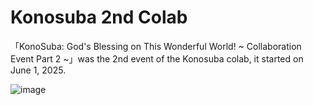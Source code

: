 # Konosuba 2nd Colab
「KonoSuba: God's Blessing on This Wonderful World! ~ Collaboration Event Part 2 ~」was the 2nd event of the Konosuba colab, it started on June 1, 2025.

![image](https://github.com/user-attachments/assets/2bdc7fd4-9016-47af-8482-fd7aae201842)
